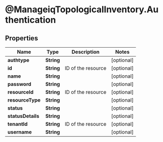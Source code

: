 # @ManageiqTopologicalInventory.Authentication

## Properties
Name | Type | Description | Notes
------------ | ------------- | ------------- | -------------
**authtype** | **String** |  | [optional] 
**id** | **String** | ID of the resource | [optional] 
**name** | **String** |  | [optional] 
**password** | **String** |  | [optional] 
**resourceId** | **String** | ID of the resource | [optional] 
**resourceType** | **String** |  | [optional] 
**status** | **String** |  | [optional] 
**statusDetails** | **String** |  | [optional] 
**tenantId** | **String** | ID of the resource | [optional] 
**username** | **String** |  | [optional] 


